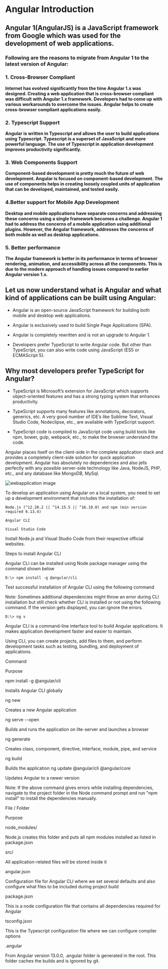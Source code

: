 # Angular Introduction

## Angular 1(AngularJS) is a JavaScript framework from Google which was used for the development of web applications. 

###  Following are the reasons to migrate from Angular 1 to the latest version of Angular:

### 1. Cross-Browser Compliant

**Internet has evolved significantly from the time Angular 1.x was designed. Creating a web application that is cross-browser compliant was difficult with Angular 1.x framework. Developers had to come up with various workarounds to overcome the issues. Angular helps to create cross-browser compliant applications easily.**

 

### 2. Typescript Support

**Angular is written in Typescript and allows the user to build applications using Typescript. Typescript is a superset of JavaScript and more powerful language. The use of Typescript in application development improves productivity significantly.**


### 3. Web Components Support

**Component-based development is pretty much the future of web development. Angular is focused on component-based development. The use of components helps in creating loosely coupled units of application that can be developed, maintained, and tested easily.**

 

### 4.Better support for Mobile App Development

**Desktop and mobile applications have separate concerns and addressing these concerns using a single framework becomes a challenge. Angular 1 had to address the concerns of a mobile application using additional plugins. However, the Angular framework, addresses the concerns of both mobile as well as desktop applications.**

 

### 5. Better performance

**The Angular framework is better in its performance in terms of browser rendering, animation, and accessibility across all the components. This is due to the modern approach of handling issues compared to earlier Angular version 1.x.**

 
## Let us now understand what is Angular and what kind of applications can be built using Angular:

* Angular is an open-source JavaScript framework for building both mobile and desktop web applications.

* Angular is exclusively used to build Single Page Applications (SPA).

* Angular is completely rewritten and is not an upgrade to Angular 1.

* Developers prefer TypeScript to write Angular code. But other than TypeScript, you can also write code using JavaScript (ES5 or ECMAScript 5).

 

## Why most developers prefer TypeScript for Angular?

* TypeScript is Microsoft’s extension for JavaScript which supports object-oriented features and has a strong typing system that enhances productivity.

* TypeScript supports many features like annotations, decorators, generics, etc. A very good number of IDE’s like Sublime Text, Visual Studio Code, Nodeclipse, etc., are available with TypeScript support.

* TypeScript code is compiled to JavaScript code using build tools like npm, bower, gulp, webpack, etc., to make the browser understand the code.

Angular places itself on the client-side in the complete application stack and provides a completely client-side solution for quick application development. Angular has absolutely no dependencies and also jells perfectly with any possible server-side technology like Java, NodeJS, PHP, etc., and any database like MongoDB, MySql. 

![webapplication image](/intoWebApp.png "This is WebApp Intro.")


To develop an application using Angular on a local system, you need to set up a development environment that includes the installation of:

    Node.js (^12.20.2 || ^14.15.5 || ^16.10.0) and npm (min version required 6.13.4)

    Angular CLI

    Visual Studio Code

Install Node.js and Visual Studio Code from their respective official websites. 

 

Steps to install Angular CLI

Angular CLI can be installed using Node package manager using the command shown below

    D:\> npm install -g @angular/cli

Test successful installation of Angular CLI using the following command

Note: Sometimes additional dependencies might throw an error during CLI installation but still check whether CLI is installed or not using the following command. If the version gets displayed, you can ignore the errors.

    D:\> ng v

 

Angular CLI is a command-line interface tool to build Angular applications. It makes application development faster and easier to maintain.

Using CLI, you can create projects, add files to them, and perform development tasks such as testing, bundling, and deployment of applications.

Command
	

Purpose

npm install -g @angular/cli
	

Installs Angular CLI globally

ng new <project name>
	

Creates a new Angular application

ng serve --open
	

Builds and runs the application on lite-server and launches a browser

ng generate <name>
	

Creates class, component, directive, interface, module, pipe, and service

ng build
	

Builds the application
ng update @angular/cli @angular/core
	
 Updates Angular to a newer version

 Note: If the above command gives errors while installing dependencies, navigate to the project folder in the Node command prompt and run "npm install" to install the dependencies manually.

File / Folder
	

Purpose

node_modules/
	

Node.js creates this folder and puts all npm modules installed as listed in package.json

src/
	

All application-related files will be stored inside it

angular.json
	

Configuration file for Angular CLI where we set several defaults and also configure what files to be included during project build

package.json
	

This is a node configuration file that contains all dependencies required for Angular

tsconfig.json
	

This is the Typescript configuration file where we can configure compiler options

.angular
	

From Angular version 13.0.0, .angular folder is generated in the root. This folder caches the builds and is ignored by git.